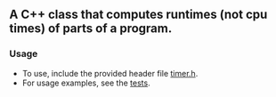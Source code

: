 ## A C++ class that computes runtimes (not cpu times) of parts of a program.

### Usage
- To use, include the provided header file [timer.h](timer.h).
- For usage examples, see the [tests](tests/timer_test.cc).
